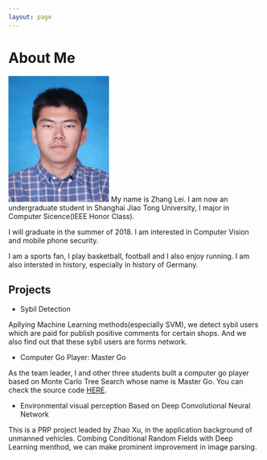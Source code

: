 ```yaml
---
layout: page
---
```


# About Me

<img src="/images/zhanglei.jpg" class="floatpic" width="200" height="250">
My name is Zhang Lei. I am now an undergraduate student in Shanghai Jiao Tong University, I major in Computer Sicence(IEEE Honor Class).

I will graduate in the summer of 2018. I am interested in Computer Vision and mobile phone security.

I am a sports fan, I play basketball, football and I also enjoy running. I am also intersted in history, especially in history of Germany.

## Projects

- Sybil Detection

Apllying Machine Learning methods(especially SVM), we detect sybil users which are paid for publish positive comments for certain shops. And we also find out that these sybil users are forms network.

- Computer Go Player: Master Go

As the team leader, I and other three students built a computer go player based on Monte Carlo Tree Search whose name is Master Go. You can check the source code <a href="https://github.com/zhanglei1949/master-go">HERE</a>.

- Environmental visual perception Based on Deep Convolutional Neural Network

This is a PRP project leaded by Zhao Xu, in the application background of unmanned vehicles. Combing Conditional Random Fields with Deep Learning menthod, we can make prominent improvement in image parsing.
